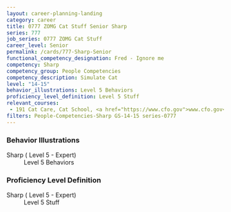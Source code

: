 ```yaml
---
layout: career-planning-landing
category: career
title: 0777 ZOMG Cat Stuff Senior Sharp
series: 777
job_series: 0777 ZOMG Cat Stuff
career_level: Senior
permalink: /cards/777-Sharp-Senior
functional_competency_designation: Fred - Ignore me
competency: Sharp
competency_group: People Competencies
competency_description: Simulate Cat
level: "14-15"
behavior_illustrations: Level 5 Behaviors
proficiency_level_definition: Level 5 Stuff
relevant_courses: 
 - 191 Cat Care, Cat School, <a href="https://www.cfo.gov">www.cfo.gov</a>
filters: People-Competencies-Sharp GS-14-15 series-0777
---
```


<div class="desktop:grid-col-6 margin-y-205">
  <div class="border-top-05 bg-white padding-2 shadow-5 height-full members-hover border-1px border-gray-30 border-top-orange radius-lg">
    <h3>Behavior Illustrations</h3>
    <dl class="text-base"><dt>Sharp ( Level 5 - Expert)</dt><dd>Level 5 Behaviors</dd></dl>
  </div>
</div>
<div class="desktop:grid-col-6 margin-y-205">
  <div class="border-top-05 bg-white padding-2 shadow-5 height-full members-hover border-1px border-gray-30 border-top-orange radius-lg">
    <h3>Proficiency Level Definition</h3>
    <dl class="text-base"><dt>Sharp ( Level 5 - Expert)</dt><dd>Level 5 Stuff</dd></dl>
  </div>
</div>
